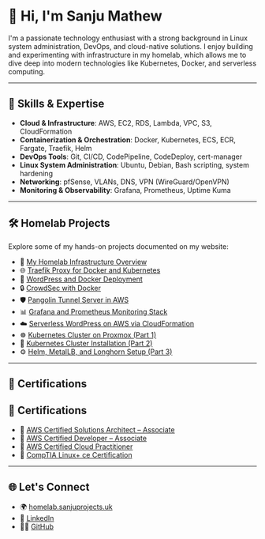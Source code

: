 # 👋 Hi, I'm Sanju Mathew

I'm a passionate technology enthusiast with a strong background in Linux system administration, DevOps, and cloud-native solutions. I enjoy building and experimenting with infrastructure in my homelab, which allows me to dive deep into modern technologies like Kubernetes, Docker, and serverless computing.

---

## 🚀 Skills & Expertise

* **Cloud & Infrastructure**: AWS, EC2, RDS, Lambda, VPC, S3, CloudFormation
* **Containerization & Orchestration**: Docker, Kubernetes, ECS, ECR, Fargate, Traefik, Helm
* **DevOps Tools**: Git, CI/CD, CodePipeline, CodeDeploy, cert-manager
* **Linux System Administration**: Ubuntu, Debian, Bash scripting, system hardening
* **Networking**: pfSense, VLANs, DNS, VPN (WireGuard/OpenVPN)
* **Monitoring & Observability**: Grafana, Prometheus, Uptime Kuma

---

## 🛠️ Homelab Projects

Explore some of my hands-on projects documented on my website:

* 🔧 [My Homelab Infrastructure Overview](https://homelab.sanjuprojects.uk/homelab/)
* 🌐 [Traefik Proxy for Docker and Kubernetes](https://homelab.sanjuprojects.uk/traefik-proxy/)
* 📝 [WordPress and Docker Deployment](https://homelab.sanjuprojects.uk/wordpress-and-docker/)
* 🔒 [CrowdSec with Docker](https://homelab.sanjuprojects.uk/crowdsec-and-docker/)
* 🛡️ [Pangolin Tunnel Server in AWS](https://homelab.sanjuprojects.uk/pangolin-in-aws/)
* 📊 [Grafana and Prometheus Monitoring Stack](https://homelab.sanjuprojects.uk/grafana-and-prometheus/)
* ☁️ [Serverless WordPress on AWS via CloudFormation](https://homelab.sanjuprojects.uk/serverless%e2%80%91ready-wordpress-on-aws-via-cloudformation/)
* ☸️ [Kubernetes Cluster on Proxmox (Part 1)](https://homelab.sanjuprojects.uk/kubernetes-cluster/)
* 🧱 [Kubernetes Cluster Installation (Part 2)](https://homelab.sanjuprojects.uk/kubernetes-cluster-installation/)
* ⚙️ [Helm, MetalLB, and Longhorn Setup (Part 3)](https://homelab.sanjuprojects.uk/kubernetes-helm-metallb-and-longhorn/)

---

## 📜 Certifications

## 📜 Certifications

- 🏅 [AWS Certified Solutions Architect – Associate](https://www.credly.com/badges/e55ecba2-c044-4f03-a113-edb965d12e2e)
- 🏅 [AWS Certified Developer – Associate](https://www.credly.com/badges/7813a4ab-106a-4e06-8eb6-f1d4391a6a30)
- 🏅 [AWS Certified Cloud Practitioner](https://www.credly.com/badges/4d0a8f50-1a22-4a47-b457-3305f2d1506c)
- 🐧 [CompTIA Linux+ ce Certification](https://www.credly.com/badges/b2bb33f2-e3de-420e-9a01-58c703c75731)


---

## 🌐 Let's Connect

* 🌍 [homelab.sanjuprojects.uk](https://homelab.sanjuprojects.uk)
* 💼 [LinkedIn](https://www.linkedin.com/in/sanjumathew/)
* 🧑‍💻 [GitHub](https://github.com/sanjumathew)


